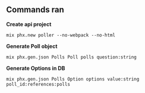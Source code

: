 ## Commands ran

**Create api project**

```shell
mix phx.new poller --no-webpack --no-html
```

**Generate Poll object**

```shell
mix phx.gen.json Polls Poll polls question:string
```

**Generate Options in DB**

```shell
mix phx.gen.json Polls Option options value:string poll_id:references:polls
```